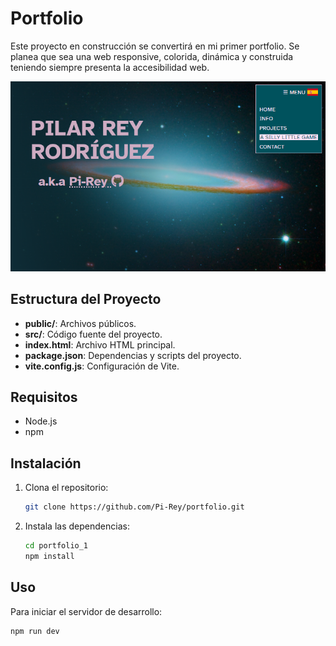 
# Portfolio

Este proyecto en construcción se convertirá en mi primer portfolio. Se planea que sea una web responsive, colorida, dinámica y construida teniendo siempre presenta la accesibilidad web. 

![Captura de pantalla de la landing. El fondo es la imagen de una galaxia y sobre él se muestra el texto "PILAR REY RODRÍGUEZ a.k.a. Pi-Rey" junto al símbolo de github. En la esquina superior derecha hay un menú desplegado con las siguientes opciones en inglés "home", "info", "projects", "a silly little game" y "contact".](https://github.com/Pi-Rey/portfolio/blob/16809bb6ed470e97b8a89f12c65632f3601dc4c0/images/landing.png)

## Estructura del Proyecto

- **public/**: Archivos públicos.
- **src/**: Código fuente del proyecto.
- **index.html**: Archivo HTML principal.
- **package.json**: Dependencias y scripts del proyecto.
- **vite.config.js**: Configuración de Vite.

## Requisitos

- Node.js
- npm

## Instalación

1. Clona el repositorio:
    ```bash
    git clone https://github.com/Pi-Rey/portfolio.git
    ```

2. Instala las dependencias:
    ```bash
    cd portfolio_1
    npm install
    ```

## Uso

Para iniciar el servidor de desarrollo:
```bash
npm run dev
